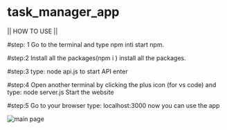 # task_manager_app

|| HOW  TO  USE  ||

#step: 1
Go to the terminal and type npm inti start npm.

#step:2
Install all the packages(npm i ) install all the packages.

#step:3
type: node api.js to start API enter

#step:4 
Open another terminal by clicking the plus icon (for vs code) and type: node server.js Start the website

#step:5 
Go to your browser type: localhost:3000 now you can use the app

![main page](/Screenshot(3).png)
